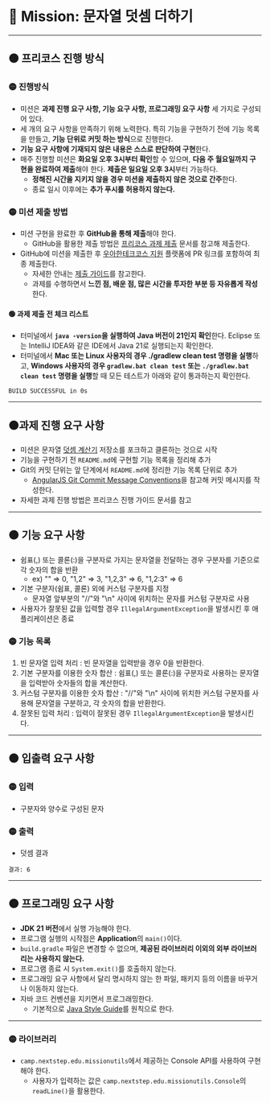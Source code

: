 # 🔴 Mission: 문자열 덧셈 더하기
***

## 🟠 프리코스 진행 방식

### 🟡 진행방식
- 미션은 **과제 진행 요구 사항, 기능 요구 사항, 프로그래밍 요구 사항** 세 가지로 구성되어 있다.
- 세 개의 요구 사항을 만족하기 위해 노력한다. 특히 기능을 구현하기 전에 기능 목록을 만들고, **기능 단위로 커밋 하는 방식**으로 진행한다.
- **기능 요구 사항에 기재되지 않은 내용은 스스로 판단하여 구현**한다.
- 매주 진행할 미션은 **화요일 오후 3시부터 확인**할 수 있으며, **다음 주 월요일까지 구현을 완료하여 제출**해야 한다. **제출은 일요일 오후 3시**부터 가능하다.
  - **정해진 시간을 지키지 않을 경우 미션을 제출하지 않은 것으로 간주**한다.
  - 종료 일시 이후에는 **추가 푸시를 허용하지 않는다.**

### 🟡 미션 제출 방법
- 미션 구현을 완료한 후 **GitHub을 통해 제출**해야 한다.
  - GitHub을 활용한 제출 방법은 [프리코스 과제 제출](https://github.com/woowacourse/woowacourse-docs/tree/master/precourse) 문서를 참고해 제출한다.
- GitHub에 미션을 제출한 후 [우아한테크코스 지원](https://apply.techcourse.co.kr) 플랫폼에 PR 링크를 포함하여 최종 제출한다.
  - 자세한 안내는 [제출 가이드](https://github.com/woowacourse/woowacourse-docs/tree/master/precourse#제출-가이드)를 참고한다.
  - 과제를 수행하면서 **느낀 점, 배운 점, 많은 시간을 투자한 부분 등 자유롭게 작성**한다.

#### 🟢 과제 제출 전 체크 리스트
- 터미널에서 **`java -version`을 실행하여 Java 버전이 21인지 확인**한다. Eclipse 또는 IntelliJ IDEA와 같은 IDE에서 Java 21로 실행되는지 확인한다.
- 터미널에서 **Mac 또는 Linux 사용자의 경우 ./gradlew clean test 명령을 실행**하고, **Windows 사용자의 경우 `gradlew.bat clean test` 또는 `./gradlew.bat clean test` 명령을 실행**할 때 모든 테스트가 아래와 같이 통과하는지 확인한다.
```
BUILD SUCCESSFUL in 0s
```

***

## 🟠과제 진행 요구 사항
- 미션은 문자열 [덧셈 계산기](https://github.com/woowacourse-precourse/java-calculator-7) 저장소를 포크하고 클론하는 것으로 시작
- 기능을 구현하기 전 `README.md`에 구현할 기능 목록을 정리해 추가
- Git의 커밋 단위는 앞 단계에서 `README.md`에 정리한 기능 목록 단위로 추가
  - [AngularJS Git Commit Message Conventions](https://gist.github.com/stephenparish/9941e89d80e2bc58a153)을 참고해 커밋 메시지를 작성한다.
- 자세한 과제 진행 방법은 프리코스 진행 가이드 문서를 참고
***

## 🟠 기능 요구 사항
- 쉼표(,) 또는 콜론(:)을 구분자로 가지는 문자열을 전달하는 경우 구분자를 기준으로 각 숫자의 합을 반환
  - ex) "" => 0, "1,2" => 3, "1,2,3" => 6, "1,2:3" => 6
- 기본 구분자(쉼표, 콜론) 외에 커스텀 구분자를 지정
  - 문자열 앞부분의 "//"와 "\n" 사이에 위치하는 문자를 커스텀 구분자로 사용
- 사용자가 잘못된 값을 입력할 경우 `IllegalArgumentException`을 발생시킨 후 애플리케이션은 종료
  
### 🟡 기능 목록
1. 빈 문자열 입력 처리
  : 빈 문자열을 입력받을 경우 0을 반환한다.
2. 기본 구분자를 이용한 숫자 합산
  : 쉼표(,) 또는 콜론(:)을 구분자로 사용하는 문자열을 입력받아 숫자들의 합을 계산한다.
3. 커스텀 구분자를 이용한 숫자 합산
  : "//"와 "\n" 사이에 위치한 커스텀 구분자를 사용해 문자열을 구분하고, 각 숫자의 합을 반환한다.
4. 잘못된 입력 처리
  : 입력이 잘못된 경우 `IllegalArgumentException`을 발생시킨다.

***

## 🟠 입출력 요구 사항

### 🟡 입력
- 구분자와 양수로 구성된 문자

### 🟡 출력
- 덧셈 결과
```
결과: 6
```
***

## 🟠 프로그래밍 요구 사항
- **JDK 21 버전**에서 실행 가능해야 한다.
- 프로그램 실행의 시작점은 **Application**의 `main()`이다.
- `build.gradle` 파일은 변경할 수 없으며, **제공된 라이브러리 이외의 외부 라이브러리는 사용하지 않는다.**
- 프로그램 종료 시 `System.exit()`를 호출하지 않는다.
- 프로그래밍 요구 사항에서 달리 명시하지 않는 한 파일, 패키지 등의 이름을 바꾸거나 이동하지 않는다.
- 자바 코드 컨벤션을 지키면서 프로그래밍한다.
  - 기본적으로 [Java Style Guide](https://github.com/woowacourse/woowacourse-docs/tree/main/styleguide/java)를 원칙으로 한다.
***

### 🟡 라이브러리
- `camp.nextstep.edu.missionutils`에서 제공하는 Console API를 사용하여 구현해야 한다.
  - 사용자가 입력하는 값은 `camp.nextstep.edu.missionutils.Console`의 `readLine()`을 활용한다.
